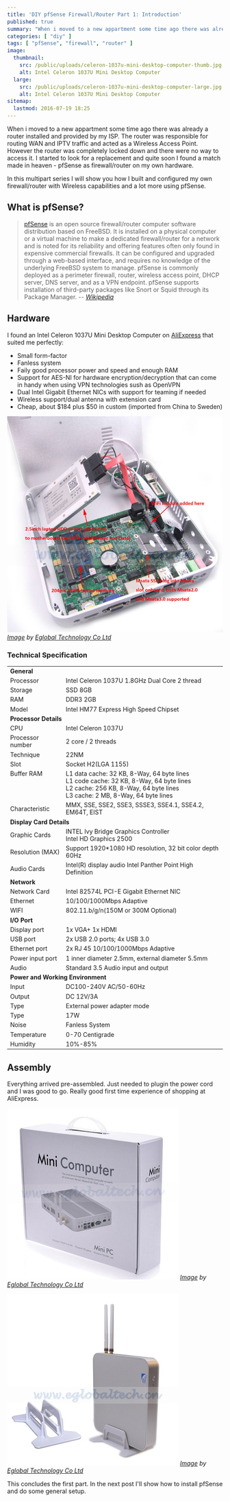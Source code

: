 ```yaml
---
title: 'DIY pfSense Firewall/Router Part 1: Introduction'
published: true
summary: "When i moved to a new appartment some time ago there was already a router installed and provided by my ISP. The router was responsible for routing WAN and IPTV traffic and acted as a Wireless Access Point. However the router was completely locked down and there were no way to access it. I started to look for a replacement and quite soon I found a match made in heaven - pfSense as firewall/router on my own hardware."
categories: [ "diy" ]
tags: [ "pfSense", "firewall", "router" ]
image:
  thumbnail:
    src: /public/uploads/celeron-1037u-mini-desktop-computer-thumb.jpg
    alt: Intel Celeron 1037U Mini Desktop Computer
  large:
    src: /public/uploads/celeron-1037u-mini-desktop-computer-large.jpg
    alt: Intel Celeron 1037U Mini Desktop Computer
sitemap:
  lastmod: 2016-07-19 18:25
---
```


When i moved to a new appartment some time ago there was already a router installed and provided by my ISP. The router was responsible for routing WAN and IPTV traffic and acted as a Wireless Access Point. However the router was completely locked down and there were no way to access it. I started to look for a replacement and quite soon I found a match made in heaven - pfSense as firewall/router on my own hardware.

<!-- more -->

In this multipart series I will show you how I built and configured my own firewall/router with Wireless capabilities and a lot more using pfSense.

## What is pfSense?
> [pfSense](https://www.pfsense.org/) is an open source firewall/router computer software distribution based on FreeBSD. It is installed on a physical computer or a virtual machine to make a dedicated firewall/router for a network and is noted for its reliability and offering features often only found in expensive commercial firewalls. It can be configured and upgraded through a web-based interface, and requires no knowledge of the underlying FreeBSD system to manage. pfSense is commonly deployed as a perimeter firewall, router, wireless access point, DHCP server, DNS server, and as a VPN endpoint. pfSense supports installation of third-party packages like Snort or Squid through its Package Manager.
> -- <cite>[Wikipedia][1]</cite>

## Hardware
I found an Intel Celeron 1037U Mini Desktop Computer on [AliExpress](http://www.aliexpress.com/item/Free-Shipping-Cost-Celeron-1037U-Mini-Desktop-Computer-PC-2GB-RAM-8GB-SSD-Mini-ITX-Case/1958958173.html?spm=2114.13010608.0.56.GAH3ZF) that suited me perfectly:

* Small form-factor
* Fanless system
* Faily good processor power and speed and enough RAM
* Support for AES-NI for hardware encryption/decryption that can come in handy when using VPN technologies sush as OpenVPN
* Dual Intel Gigabit Ethernet NICs with support for teaming if needed
* Wireless support/dual antenna with extension card
* Cheap, about $184 plus $50 in custom (imported from China to Sweden)

![Intel Celeron 1037U Mini Desktop Computer inside look](/public/uploads/celeron-1037u-mini-desktop-computer-inside.jpg "Intel Celeron 1037U Mini Desktop Computer inside look")
*[Image](http://g03.a.alicdn.com/kf/HTB1dErxGXXXXXcxXVXXq6xXFXXXp/202292472/HTB1dErxGXXXXXcxXVXXq6xXFXXXp.jpg) by [Eglobal Technology Co Ltd](http://www.eglobaltech.cn/)*

### Technical Specification

<table>
    <tbody>
      <tr>
        <td colspan="2"><strong>General</strong></td>
      </tr>
      <tr>
        <td>Processor</td>
        <td>Intel Celeron 1037U 1.8GHz Dual Core 2 thread</td>
      </tr>
      <tr>
        <td>Storage</td>
        <td>SSD 8GB</td>
      </tr>
      <tr>
        <td>RAM</td>
        <td>DDR3 2GB</td>
      </tr>
      <tr>
        <td>Model</td>
        <td>Intel HM77 Express High Speed Chipset</td>
      </tr>
      <tr>
        <td colspan="2"><strong>Processor Details</strong></td>
      </tr>
      <tr>
        <td>CPU</td>
        <td>Intel Celeron 1037U</td>
      </tr>
      <tr>
        <td>Processor number</td>
        <td>2 core / 2 threads</td>
      </tr>
      <tr>
        <td>Technique</td>
        <td>22NM</td>
      </tr>
      <tr>
        <td>Slot</td>
        <td>Socket H2(LGA 1155)</td>
      </tr>
      <tr>
        <td style="vertical-align: top;">Buffer RAM</td>
        <td>
            L1 data cache: 32 KB, 8-Way, 64 byte lines<br/>
            L1 code cache: 32 KB, 8-Way, 64 byte lines<br/>
            L2 cache: 256 KB, 8-Way, 64 byte lines<br/>
            L3 cache: 2 MB, 8-Way, 64 byte lines<br/>
        </td>
      </tr>
      <tr>
        <td>Characteristic</td>
        <td>MMX, SSE, SSE2, SSE3, SSSE3, SSE4.1, SSE4.2, EM64T, EIST</td>
      </tr>
      <tr>
        <td colspan="2"><strong>Display Card Details</strong></td>
      </tr>
      <tr>
        <td>Graphic Cards</td>
        <td>
            INTEL Ivy Bridge Graphics Controller<br/>
            Intel HD Graphics 2500
        </td>
      </tr>
      <tr>
        <td>Resolution (MAX)</td>
        <td>Support 1920*1080 HD resolution, 32 bit color depth 60Hz</td>
      </tr>
      <tr>
        <td>Audio Cards</td>
        <td>Intel(R) display audio Intel Panther Point High Definition</td>
      </tr>
      <tr>
        <td colspan="2"><strong>Network</strong></td>
      </tr>
      <tr>
        <td>Network Card</td>
        <td>Intel 82574L PCI-E Gigabit Ethernet NIC</td>
      </tr>
      <tr>
        <td>Ethernet</td>
        <td>10/100/1000Mbps Adaptive</td>
      </tr>
      <tr>
        <td>WIFI</td>
        <td>802.11.b/g/n(150M or 300M Optional)</td>
      </tr>
      <tr>
        <td colspan="2"><strong>I/O Port</strong></td>
      </tr>
      <tr>
        <td>Display port</td>
        <td>1x VGA+ 1x HDMI</td>
      </tr>
      <tr>
        <td>USB port</td>
        <td>2x USB 2.0 ports; 4x USB 3.0</td>
      </tr>
      <tr>
        <td>Ethernet port</td>
        <td>2x RJ 45 10/100/1000Mbps Adaptive</td>
      </tr>
      <tr>
        <td>Power input port</td>
        <td>1 inner diameter 2.5mm, external diameter 5.5mm</td>
      </tr>
      <tr>
        <td>Audio</td>
        <td>Standard 3.5 Audio input and output</td>
      </tr>
      <tr>
        <td colspan="2"><strong>Power and Working Environment</strong></td>
      </tr>
      <tr>
        <td>Input</td>
        <td>DC100-240V AC/50-60Hz</td>
      </tr>
      <tr>
        <td>Output</td>
        <td>DC 12V/3A</td>
      </tr>
      <tr>
        <td>Type</td>
        <td>External power adapter mode</td>
      </tr>
      <tr>
        <td>Type</td>
        <td>17W</td>
      </tr>
      <tr>
        <td>Noise</td>
        <td>Fanless System</td>
      </tr>
      <tr>
        <td>Temperature</td>
        <td>0-70 Centigrade</td>
      </tr>
      <tr>
        <td>Humidity</td>
        <td>10%-85%</td>
      </tr>
    </tbody>
</table>

## Assembly
Everything arrived pre-assembled. Just needed to plugin the power cord and I was good to go. Really good first time experience of shopping at AliExpress.

![Intel Celeron 1037U Mini Desktop Computer box](/public/uploads/celeron-1037u-mini-desktop-computer-box.jpg "Intel Celeron 1037U Mini Desktop Computer box")
*[Image](http://g03.a.alicdn.com/kf/HTB1qZ4TLVXXXXXbapXXq6xXFXXXs/Barebone-Fanless-Mini-PC-N3150-Barebone-Nettop-PC-No-RAM-No-HDD-SSD-RTL8111DL-RJ45-Lan.jpg) by [Eglobal Technology Co Ltd](http://www.eglobaltech.cn/)*

![Intel Celeron 1037U Mini Desktop Computer parts](/public/uploads/celeron-1037u-mini-desktop-computer-parts.jpg "Intel Celeron 1037U Mini Desktop Computer parts")
*[Image](http://g02.a.alicdn.com/kf/HTB1pF8kIXXXXXa8XpXXq6xXFXXX4/Free-Shipping-Cost-Celeron-1037U-Mini-Desktop-Computer-PC-2GB-RAM-8GB-SSD-Mini-ITX-Case.jpg) by [Eglobal Technology Co Ltd](http://www.eglobaltech.cn/)*

This concludes the first part. In the next post I'll show how to install pfSense and do some general setup.

[1]:https://en.wikipedia.org/wiki/PfSense
